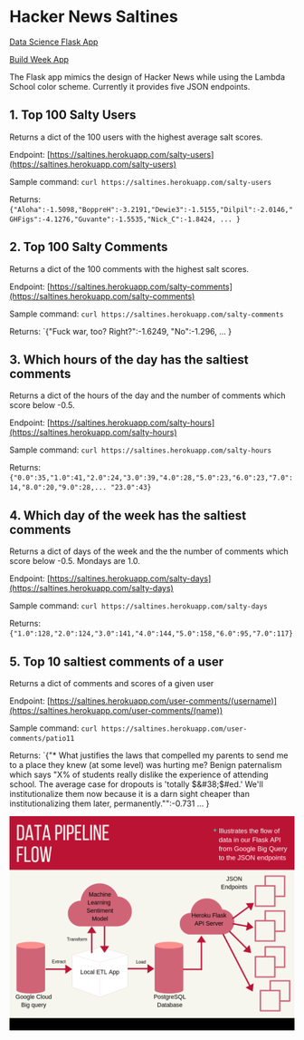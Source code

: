 # Hacker News Saltines

[Data Science Flask App](https://saltines.herokuapp.com/) 

[Build Week App](https://fe-work-git-derek-etman-laptop.saltines-saltiesthacker.now.sh/)

The Flask app mimics the design of Hacker News while using the Lambda School color scheme. Currently it provides five JSON endpoints.

## 1. Top 100 Salty Users
Returns a dict of the 100 users with the highest average salt scores.

Endpoint: [https://saltines.herokuapp.com/salty-users](https://saltines.herokuapp.com/salty-users)

Sample command: `curl https://saltines.herokuapp.com/salty-users`

Returns: `{"Aloha":-1.5098,"BoppreH":-3.2191,"Dewie3":-1.5155,"Dilpil":-2.0146,"GHFigs":-4.1276,"Guvante":-1.5535,"Nick_C":-1.8424, ... }`

## 2. Top 100 Salty Comments

Returns a dict of the 100 comments with the highest salt scores.

Endpoint: [https://saltines.herokuapp.com/salty-comments](https://saltines.herokuapp.com/salty-comments)

Sample command: `curl https://saltines.herokuapp.com/salty-comments`

Returns: `{"Fuck war, too? Right?":-1.6249, "No":-1.296, ... }

## 3. Which hours of the day has the saltiest comments

Returns a dict of the hours of the day and the number of comments which score below -0.5.

Endpoint: [https://saltines.herokuapp.com/salty-hours](https://saltines.herokuapp.com/salty-hours)

Sample command: `curl https://saltines.herokuapp.com/salty-hours`

Returns: `{"0.0":35,"1.0":41,"2.0":24,"3.0":39,"4.0":28,"5.0":23,"6.0":23,"7.0":14,"8.0":20,"9.0":28,... "23.0":43}`

## 4. Which day of the week has the saltiest comments

Returns a dict of days of the week and the the number of comments which score below -0.5. Mondays are 1.0.

Endpoint: [https://saltines.herokuapp.com/salty-days](https://saltines.herokuapp.com/salty-days)

Sample command: `curl https://saltines.herokuapp.com/salty-days`

Returns: `{"1.0":128,"2.0":124,"3.0":141,"4.0":144,"5.0":158,"6.0":95,"7.0":117}`

## 5. Top 10 saltiest comments of a user

Returns a dict of comments and scores of a given user

Endpoint: [https://saltines.herokuapp.com/user-comments/(username)](https://saltines.herokuapp.com/user-comments/(name))

Sample command: `curl https://saltines.herokuapp.com/user-comments/patio11`

Returns: `{"* What justifies the laws that compelled my parents to send me to a place they knew (at some level) was hurting me? Benign paternalism which says \"X% of students really dislike the experience of attending school.  The average case for dropouts is 'totally $&#38;$#ed.'  We'll institutionalize them now because it is a darn sight cheaper than institutionalizing them later, permanently.\"":-0.731 ... }


![Data Pipeline Flow](Data%20Pipeline%20Flow.png)


<!--
A simple flask app following HN design. Returns the saltiest users, saltiest comments, and saltiness by time.
![Screenshots](app_proof.png)
-->
